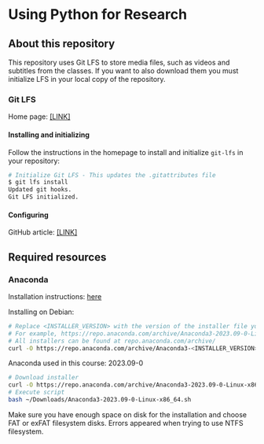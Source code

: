 # Using Python for Research
## About this repository
This repository uses Git LFS to store media files, such as videos and subtitles from the classes. If you want to also download them you must initialize LFS in your local copy of the repository.

### Git LFS
Home page: [[LINK]](https://git-lfs.com)

#### Installing and initializing
Follow the instructions in the homepage to install and initialize `git-lfs` in your repository:

```bash
# Initialize Git LFS - This updates the .gitattributes file
$ git lfs install
Updated git hooks.
Git LFS initialized.
```

#### Configuring
GitHub article: [[LINK]](https://docs.github.com/en/repositories/working-with-files/managing-large-files/configuring-git-large-file-storage)



## Required resources
### Anaconda
Installation instructions: [here](https://docs.anaconda.com/free/anaconda/install/linux/)

Installing on Debian:

```bash
# Replace <INSTALLER_VERSION> with the version of the installer file you want to download
# For example, https://repo.anaconda.com/archive/Anaconda3-2023.09-0-Linux-x86_64.sh
# All installers can be found at repo.anaconda.com/archive/
curl -O https://repo.anaconda.com/archive/Anaconda3-<INSTALLER_VERSION>-Linux-x86_64.sh
```

Anaconda used in this course: 2023.09-0

```bash
# Download installer
curl -O https://repo.anaconda.com/archive/Anaconda3-2023.09-0-Linux-x86_64.sh
# Execute script
bash ~/Downloads/Anaconda3-2023.09-0-Linux-x86_64.sh
```

Make sure you have enough space on disk for the installation and choose FAT or exFAT filesystem disks. Errors appeared when trying to use NTFS filesystem.